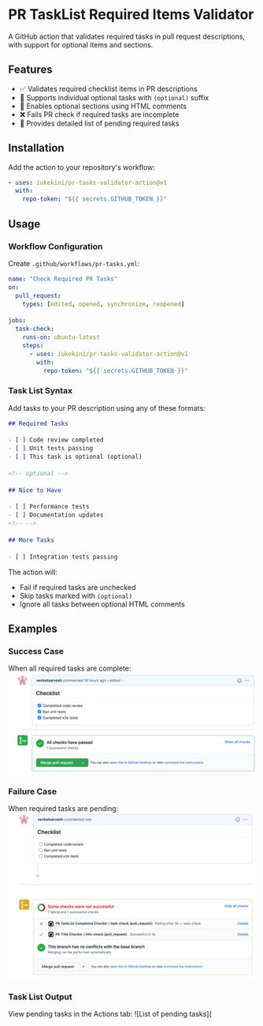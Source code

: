 # PR TaskList Required Items Validator

A GitHub action that validates required tasks in pull request descriptions, with support for optional items and sections.

## Features

- ✅ Validates required checklist items in PR descriptions
- 🔄 Supports individual optional tasks with `(optional)` suffix
- 📑 Enables optional sections using HTML comments
- ❌ Fails PR check if required tasks are incomplete
- 📝 Provides detailed list of pending required tasks

## Installation

Add the action to your repository's workflow:

```yaml
- uses: iukekini/pr-tasks-validator-action@v1
  with:
    repo-token: "${{ secrets.GITHUB_TOKEN }}"
```

## Usage

### Workflow Configuration

Create `.github/workflows/pr-tasks.yml`:

```yaml
name: "Check Required PR Tasks"
on:
  pull_request:
    types: [edited, opened, synchronize, reopened]

jobs:
  task-check:
    runs-on: ubuntu-latest
    steps:
      - uses: iukekini/pr-tasks-validator-action@v1
        with:
          repo-token: "${{ secrets.GITHUB_TOKEN }}"
```

### Task List Syntax

Add tasks to your PR description using any of these formats:

```markdown
## Required Tasks

- [ ] Code review completed
- [ ] Unit tests passing
- [ ] This task is optional (optional)

<!-- optional -->

## Nice to Have

- [ ] Performance tests
- [ ] Documentation updates
<!-- -->

## More Tasks

- [ ] Integration tests passing
```

The action will:

- Fail if required tasks are unchecked
- Skip tasks marked with `(optional)`
- Ignore all tasks between optional HTML comments

## Examples

### Success Case

When all required tasks are complete:
![All tasks completed](images/success.png)

### Failure Case

When required tasks are pending:
![Some tasks are pending](images/failure.png)

### Task List Output

View pending tasks in the Actions tab:
![List of pending tasks](
